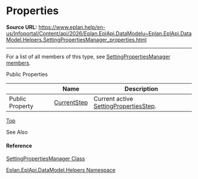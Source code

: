 # Properties

**Source URL:** https://www.eplan.help/en-us/Infoportal/Content/api/2026/Eplan.EplApi.DataModelu~Eplan.EplApi.DataModel.Helpers.SettingPropertiesManager_properties.html

---

For a list of all members of this type, see [SettingPropertiesManager members](Eplan.EplApi.DataModelu~Eplan.EplApi.DataModel.Helpers.SettingPropertiesManager_members.html).

Public Properties

|  | Name | Description |
| --- | --- | --- |
| Public Property | [CurrentStep](Eplan.EplApi.DataModelu~Eplan.EplApi.DataModel.Helpers.SettingPropertiesManager~CurrentStep.html) | Current active [SettingPropertiesStep](Eplan.EplApi.DataModelu~Eplan.EplApi.DataModel.Helpers.SettingPropertiesStep.html). |

[Top](#top)

See Also

#### Reference

[SettingPropertiesManager Class](Eplan.EplApi.DataModelu~Eplan.EplApi.DataModel.Helpers.SettingPropertiesManager.html)
  
[Eplan.EplApi.DataModel.Helpers Namespace](Eplan.EplApi.DataModelu~Eplan.EplApi.DataModel.Helpers_namespace.html)